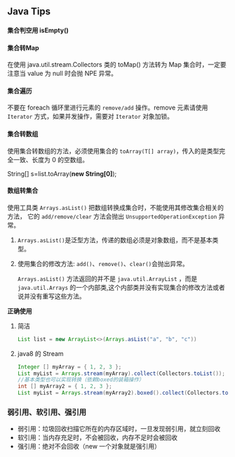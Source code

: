 ## Java Tips

#### 集合判空用 isEmpty()

#### 集合转Map

在使用 java.util.stream.Collectors 类的 toMap() 方法转为 Map 集合时，一定要注意当 value 为 null 时会抛 NPE 异常。

#### 集合遍历

不要在 foreach 循环里进行元素的 `remove/add` 操作。remove 元素请使用 `Iterator` 方式，如果并发操作，需要对 `Iterator` 对象加锁。

#### 集合转数组

使用集合转数组的方法，必须使用集合的 `toArray(T[] array)`，传入的是类型完全一致、长度为 0 的空数组。

String[] s=list.toArray(**new String[0]**);

#### 数组转集合

使用工具类 `Arrays.asList()` 把数组转换成集合时，不能使用其修改集合相关的方法， 它的 `add/remove/clear` 方法会抛出 `UnsupportedOperationException` 异常。

1. `Arrays.asList()`是泛型方法，传递的数组必须是对象数组，而不是基本类型。

2. 使用集合的修改方法: `add()`、`remove()`、`clear()`会抛出异常。

   `Arrays.asList()` 方法返回的并不是 `java.util.ArrayList` ，而是 `java.util.Arrays` 的一个内部类,这个内部类并没有实现集合的修改方法或者说并没有重写这些方法。

**正确使用**

1. 简洁

   ```java
   List list = new ArrayList<>(Arrays.asList("a", "b", "c"))
   ```

   

2. java8 的 Stream

   ```java
   Integer [] myArray = { 1, 2, 3 };
   List myList = Arrays.stream(myArray).collect(Collectors.toList());
   //基本类型也可以实现转换（依赖boxed的装箱操作）
   int [] myArray2 = { 1, 2, 3 };
   List myList = Arrays.stream(myArray2).boxed().collect(Collectors.toList());
   ```


### 弱引用、软引用、强引用

- 弱引用：垃圾回收扫描它所在的内存区域时，一旦发现弱引用，就立刻回收
- 软引用：当内存充足时，不会被回收，内存不足时会被回收
- 强引用：绝对不会回收（new 一个对象就是强引用）